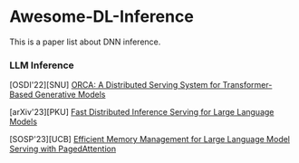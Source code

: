 # Awesome-DL-Inference
This is a paper list about DNN inference.


### LLM Inference
[OSDI'22][SNU] [ORCA: A Distributed Serving System for Transformer-Based Generative Models](https://www.usenix.org/conference/osdi22/presentation/yu) 

[arXiv'23][PKU] [Fast Distributed Inference Serving for Large Language Models](https://arxiv.org/abs/2305.05920) 

[SOSP'23][UCB] [Efficient Memory Management for Large Language Model Serving with PagedAttention](https://dl.acm.org/doi/abs/10.1145/3600006.3613165) 

